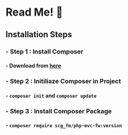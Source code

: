 # Read Me! :memo:
## Installation Steps
### - Step 1 : Install Composer
####  - Download from [here](https://getcomposer.org/download/)
### - Step 2 : Initiliaze Composer in Project
####  - `composer init` and `composer update`
### - Step 3 : Install Composer Package
####  - `composer require scg_fm/php-mvc-fw:version`
